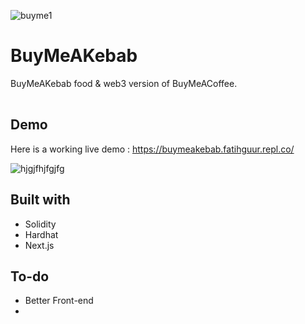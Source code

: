 ![buyme1](https://user-images.githubusercontent.com/32412899/213929352-aa904cff-b94b-45c0-a7e2-d5c96f397256.png)

# BuyMeAKebab
<table>
<tr>

  BuyMeAKebab food & web3 version of BuyMeACoffee.

</tr>
</table>


## Demo
Here is a working live demo :  https://buymeakebab.fatihguur.repl.co/


![hjgjfhjfgjfg](https://www.hizliresim.com/g3udvaj)




## Built with 

- Solidity
- Hardhat
- Next.js


## To-do
- Better Front-end
- 






